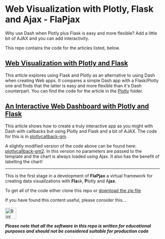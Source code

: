 # Web Visualization with Plotly, Flask and Ajax - FlaPjax

Why use Dash when Plotly plus Flask is easy and more flexible? Add a little bit of AJAX and you can add interactivity.

This repo contains the code for the articles listed, below.

## [Web Visualization with Plotly and Flask](https://towardsdatascience.com/web-visualization-with-plotly-and-flask-3660abf9c946)

This article explores using Flask and Plotly as an alternative to using Dash when creating Web apps. It compares a simple Dash app with a Flask/Plotly one and finds that the latter is easy and more flexible than it's Dash counterpart. You can find the code for the article in the [Plotly](https://github.com/alanjones2/Flask-Plotly/tree/main/plotly) folder.

## [An Interactive Web Dashboard with Plotly and Flask](https://towardsdatascience.com/an-interactive-web-dashboard-with-plotly-and-flask-c365cdec5e3f)

This article shows how to create a truly interactive app as you might with Dash with callbacks but using Plotly and Flask and a bit of AJAX. The code for this is in 
[plotlycallback-gm](https://github.com/alanjones2/Flask-Plotly/tree/main/plotlycallback-gm).

A slightly modified version of the code above can be found here:
[plotlycallback-gm2](https://github.com/alanjones2/Flask-Plotly/tree/main/plotlycallback-gm2). In this version no parameters are passed to the template and the chart is always loaded using Ajax. It also has the benefit of labelling the chart! 


<hr/>

This is the first stage in a development of **FlaPjax** a virtual framework for creating data visualizations with **Fla**sk, **P**lotly and A**jax**. 

To get all of the code either clone this repo or [download the zip file](https://github.com/alanjones2/Flask-Plotly/archive/refs/heads/main.zip)

If you have found this content useful, please consider this... <br/><br/>
<a href='https://ko-fi.com/M4M64THKG' target='_blank'><img height='36' style='border:0px;height:36px;' src='https://cdn.ko-fi.com/cdn/kofi2.png?v=2' border='0' alt='Buy Me a Coffee at ko-fi.com' /></a> </td>

__*Please note that all the software in this repo is written for educational purposes and should not be considered suitable for production code*__
